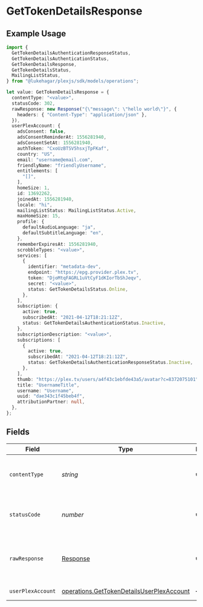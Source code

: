 # GetTokenDetailsResponse

## Example Usage

```typescript
import {
  GetTokenDetailsAuthenticationResponseStatus,
  GetTokenDetailsAuthenticationStatus,
  GetTokenDetailsResponse,
  GetTokenDetailsStatus,
  MailingListStatus,
} from "@lukehagar/plexjs/sdk/models/operations";

let value: GetTokenDetailsResponse = {
  contentType: "<value>",
  statusCode: 302,
  rawResponse: new Response("{\"message\": \"hello world\"}", {
    headers: { "Content-Type": "application/json" },
  }),
  userPlexAccount: {
    adsConsent: false,
    adsConsentReminderAt: 1556281940,
    adsConsentSetAt: 1556281940,
    authToken: "CxoUzBTSV5hsxjTpFKaf",
    country: "US",
    email: "username@email.com",
    friendlyName: "friendlyUsername",
    entitlements: [
      "[]",
    ],
    homeSize: 1,
    id: 13692262,
    joinedAt: 1556281940,
    locale: "hi",
    mailingListStatus: MailingListStatus.Active,
    maxHomeSize: 15,
    profile: {
      defaultAudioLanguage: "ja",
      defaultSubtitleLanguage: "en",
    },
    rememberExpiresAt: 1556281940,
    scrobbleTypes: "<value>",
    services: [
      {
        identifier: "metadata-dev",
        endpoint: "https://epg.provider.plex.tv",
        token: "DjoMtqFAGRL1uVtCyF1dKIorTbShJeqv",
        secret: "<value>",
        status: GetTokenDetailsStatus.Online,
      },
    ],
    subscription: {
      active: true,
      subscribedAt: "2021-04-12T18:21:12Z",
      status: GetTokenDetailsAuthenticationStatus.Inactive,
    },
    subscriptionDescription: "<value>",
    subscriptions: [
      {
        active: true,
        subscribedAt: "2021-04-12T18:21:12Z",
        status: GetTokenDetailsAuthenticationResponseStatus.Inactive,
      },
    ],
    thumb: "https://plex.tv/users/a4f43c1ebfde43a5/avatar?c=8372075101",
    title: "UsernameTitle",
    username: "Username",
    uuid: "dae343c1f45beb4f",
    attributionPartner: null,
  },
};
```

## Fields

| Field                                                                                                         | Type                                                                                                          | Required                                                                                                      | Description                                                                                                   |
| ------------------------------------------------------------------------------------------------------------- | ------------------------------------------------------------------------------------------------------------- | ------------------------------------------------------------------------------------------------------------- | ------------------------------------------------------------------------------------------------------------- |
| `contentType`                                                                                                 | *string*                                                                                                      | :heavy_check_mark:                                                                                            | HTTP response content type for this operation                                                                 |
| `statusCode`                                                                                                  | *number*                                                                                                      | :heavy_check_mark:                                                                                            | HTTP response status code for this operation                                                                  |
| `rawResponse`                                                                                                 | [Response](https://developer.mozilla.org/en-US/docs/Web/API/Response)                                         | :heavy_check_mark:                                                                                            | Raw HTTP response; suitable for custom response parsing                                                       |
| `userPlexAccount`                                                                                             | [operations.GetTokenDetailsUserPlexAccount](../../../sdk/models/operations/gettokendetailsuserplexaccount.md) | :heavy_minus_sign:                                                                                            | Logged in user details                                                                                        |